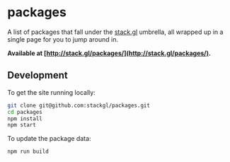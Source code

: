 # packages

A list of packages that fall under the [stack.gl](http://stack.gl) umbrella,
all wrapped up in a single page for you to jump around in.

**Available at [http://stack.gl/packages/](http://stack.gl/packages/).**

## Development

To get the site running locally:

``` bash
git clone git@github.com:stackgl/packages.git
cd packages
npm install
npm start
```

To update the package data:

``` bash
npm run build
```
